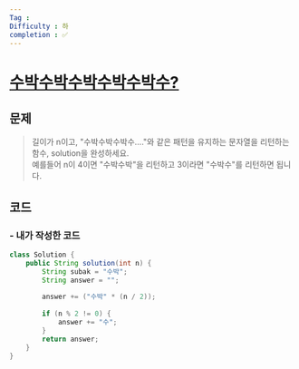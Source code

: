 ```yaml
---
Tag : 
Difficulty : 하
completion : ✅
---
```


# [수박수박수박수박수박수?](https://school.programmers.co.kr/learn/courses/30/lessons/12922)

## 문제

> 길이가 n이고, "수박수박수박수...."와 같은 패턴을 유지하는 문자열을 리턴하는 함수, solution을 완성하세요.\
예를들어 n이 4이면 "수박수박"을 리턴하고 3이라면 "수박수"를 리턴하면 됩니다.

## 코드

### - 내가 작성한 코드

```Java
class Solution {
    public String solution(int n) {
        String subak = "수박";
        String answer = "";
        
        answer += ("수박" * (n / 2));
        
        if (n % 2 != 0) {
            answer += "수";
        }
        return answer;
    }
}
```
